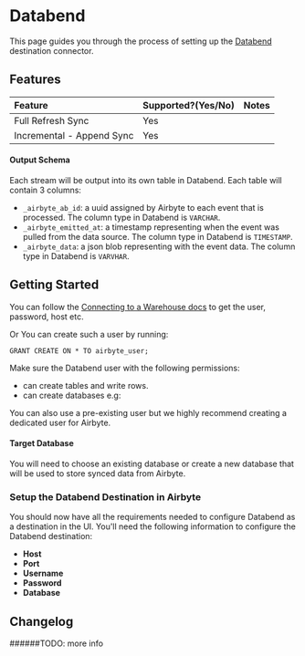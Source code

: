 # Databend

This page guides you through the process of setting up the [Databend](https://databend.rs/) destination connector.

## Features

| Feature | Supported?\(Yes/No\) | Notes |
| :--- | :--- | :--- |
| Full Refresh Sync | Yes |  |
| Incremental - Append Sync | Yes |  |


#### Output Schema

Each stream will be output into its own table in Databend. Each table will contain 3 columns:

* `_airbyte_ab_id`: a uuid assigned by Airbyte to each event that is processed. The column type in Databend is `VARCHAR`.
* `_airbyte_emitted_at`: a timestamp representing when the event was pulled from the data source. The column type in Databend is `TIMESTAMP`.
* `_airbyte_data`: a json blob representing with the event data. The column type in Databend is `VARVHAR`.

## Getting Started
You can follow the [Connecting to a Warehouse docs](https://docs.databend.com/using-databend-cloud/warehouses/connecting-a-warehouse) to get the user, password, host etc.

Or You can create such a user by running:

```
GRANT CREATE ON * TO airbyte_user;
```

Make sure the Databend user with the following permissions:

* can create tables and write rows.
* can create databases e.g:

You can also use a pre-existing user but we highly recommend creating a dedicated user for Airbyte.


#### Target Database

You will need to choose an existing database or create a new database that will be used to store synced data from Airbyte.

### Setup the Databend Destination in Airbyte

You should now have all the requirements needed to configure Databend as a destination in the UI. You'll need the following information to configure the Databend destination:

* **Host**
* **Port**
* **Username**
* **Password**
* **Database**


## Changelog
######TODO: more info